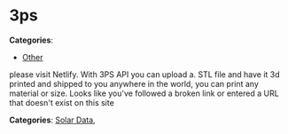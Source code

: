 # 3ps






**Categories**:

- [Other](https://github.com/apis-list/apis-list#other)



please visit Netlify. With 3PS API you can upload a. STL file and have it 3d printed and shipped to you anywhere in the world, you can print any material or size.  Looks like you've followed a broken link or entered a URL that doesn't exist on this site

**Categories**:  [Solar Data](https://github/apis-list/apis-list#solar-data),


